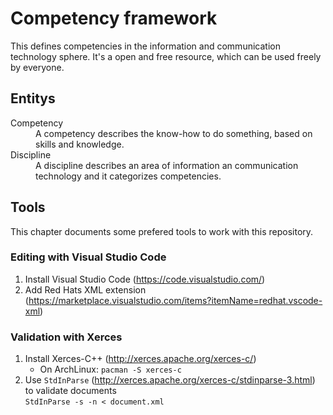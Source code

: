 # Competency framework
This defines competencies in the information and communication technology sphere. It's a open and free resource, which can be used freely by everyone. 

## Entitys
<dl>
  <dt>Competency</dt>
  <dd>A competency describes the know-how to do something, based on skills and knowledge.</dd>
  <dt>Discipline</dt>
  <dd>A discipline describes an area of information an communication technology and it categorizes competencies.</dd>
</dl>

## Tools
This chapter documents some prefered tools to work with this repository.

### Editing with Visual Studio Code
1. Install Visual Studio Code (https://code.visualstudio.com/)
1. Add Red Hats XML extension (https://marketplace.visualstudio.com/items?itemName=redhat.vscode-xml)

### Validation with Xerces
1. Install Xerces-C++ (http://xerces.apache.org/xerces-c/)
   - On ArchLinux: `pacman -S xerces-c`
1. Use `StdInParse` (http://xerces.apache.org/xerces-c/stdinparse-3.html) to validate documents <br> `StdInParse -s -n < document.xml`